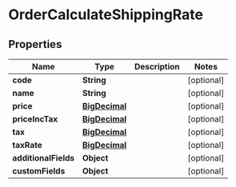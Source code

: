 

# OrderCalculateShippingRate

## Properties

Name | Type | Description | Notes
------------ | ------------- | ------------- | -------------
**code** | **String** |  |  [optional]
**name** | **String** |  |  [optional]
**price** | [**BigDecimal**](BigDecimal.md) |  |  [optional]
**priceIncTax** | [**BigDecimal**](BigDecimal.md) |  |  [optional]
**tax** | [**BigDecimal**](BigDecimal.md) |  |  [optional]
**taxRate** | [**BigDecimal**](BigDecimal.md) |  |  [optional]
**additionalFields** | **Object** |  |  [optional]
**customFields** | **Object** |  |  [optional]




